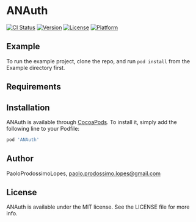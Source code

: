 # ANAuth

[![CI Status](https://img.shields.io/travis/PaoloProdossimoLopes/ANAuth.svg?style=flat)](https://travis-ci.org/PaoloProdossimoLopes/ANAuth)
[![Version](https://img.shields.io/cocoapods/v/ANAuth.svg?style=flat)](https://cocoapods.org/pods/ANAuth)
[![License](https://img.shields.io/cocoapods/l/ANAuth.svg?style=flat)](https://cocoapods.org/pods/ANAuth)
[![Platform](https://img.shields.io/cocoapods/p/ANAuth.svg?style=flat)](https://cocoapods.org/pods/ANAuth)

## Example

To run the example project, clone the repo, and run `pod install` from the Example directory first.

## Requirements

## Installation

ANAuth is available through [CocoaPods](https://cocoapods.org). To install
it, simply add the following line to your Podfile:

```ruby
pod 'ANAuth'
```

## Author

PaoloProdossimoLopes, paolo.prodossimo.lopes@gmail.com

## License

ANAuth is available under the MIT license. See the LICENSE file for more info.

